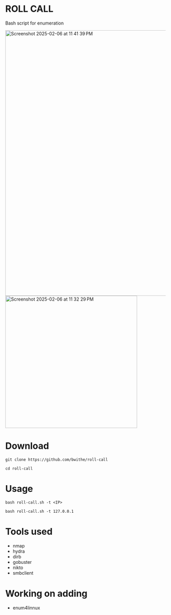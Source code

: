 # ROLL CALL
Bash script for enumeration

<img width="831" alt="Screenshot 2025-02-06 at 11 41 39 PM" src="https://github.com/user-attachments/assets/86556ce8-4e37-465c-974d-5f0fa2b62b56" />

<img width="414" alt="Screenshot 2025-02-06 at 11 32 29 PM" src="https://github.com/user-attachments/assets/70d11a65-83a0-4200-a195-bf3e7dc30dbe" />

# Download
```
git clone https://github.com/bwithe/roll-call

cd roll-call

```

# Usage
```
bash roll-call.sh -t <IP>

```

```
bash roll-call.sh -t 127.0.0.1

```

# Tools used
- nmap
- hydra
- dirb
- gobuster
- nikto
- smbclient

# Working on adding
- enum4linnux
